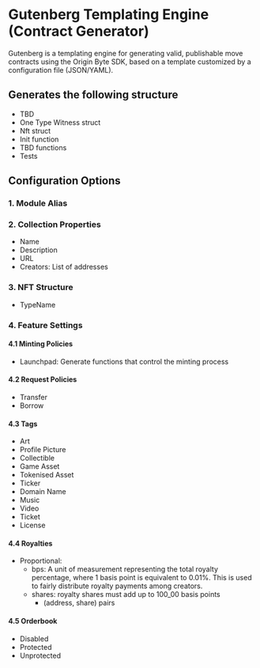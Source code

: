 # Gutenberg Templating Engine (Contract Generator)

Gutenberg is a templating engine for generating valid, publishable move contracts using the Origin Byte SDK, based on a template customized by a configuration file (JSON/YAML).
## Generates the following structure
- TBD
- One Type Witness struct
- Nft struct
- Init function
- TBD functions
- Tests

## Configuration Options

### 1. Module Alias

### 2. Collection Properties
- Name
- Description
- URL
- Creators: List of addresses

### 3. NFT Structure
- TypeName

### 4. Feature Settings

#### 4.1 Minting Policies
- Launchpad: Generate functions that control the minting process

#### 4.2 Request Policies
- Transfer
- Borrow

#### 4.3 Tags
- Art
- Profile Picture
- Collectible
- Game Asset
- Tokenised Asset
- Ticker
- Domain Name
- Music
- Video
- Ticket
- License

#### 4.4 Royalties
- Proportional:
    - bps: A unit of measurement representing the total royalty percentage, where 1 basis point is equivalent to 0.01%. This is used to fairly distribute royalty payments among creators.
    - shares: royalty shares must add up to 100_00 basis points
        - (address, share) pairs

#### 4.5 Orderbook
- Disabled
- Protected
- Unprotected
